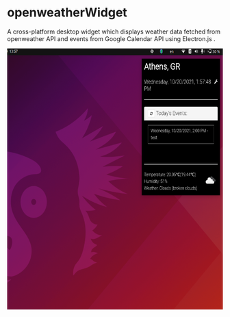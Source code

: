 # openweatherWidget
A cross-platform desktop widget which displays weather data fetched from openweather API and events from Google Calendar API using Electron.js .


<img src="screenshot1.PNG" width="600" height="610">
